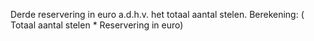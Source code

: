 Derde reservering in euro a.d.h.v. het totaal aantal stelen. Berekening: ( Totaal aantal stelen * Reservering in euro)